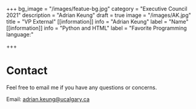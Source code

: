 +++
bg_image = "/images/featue-bg.jpg"
category = "Executive Council 2021"
description = "Adrian Keung"
draft = true
image = "/images/AK.jpg"
title = "VP External"
[[information]]
info = "Adrian Keung"
label = "Name"
[[information]]
info = "Python and HTML"
label = "Favorite Programming language:"

+++
# Contact

Feel free to email me if you have any questions or concerns.

Email: adrian.keung@ucalgary.ca
